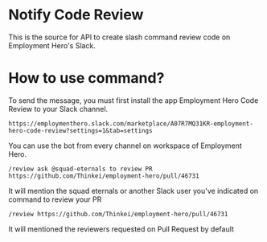 # Notify Code Review
This is the source for API to create slash command review code on Employment Hero's Slack.

# How to use command?

To send the message, you must first install the app Employment Hero Code Review to your Slack channel.

```
https://employmenthero.slack.com/marketplace/A07R7MQ31KR-employment-hero-code-review?settings=1&tab=settings
```

You can use the bot from every channel on workspace of Employment Hero.

```
/review ask @squad-eternals to review PR https://github.com/Thinkei/employment-hero/pull/46731 
```

It will mention the squad eternals or another Slack user you've indicated on command to review your PR

```
/review https://github.com/Thinkei/employment-hero/pull/46731
```

It will mentioned the reviewers requested on Pull Request by default
